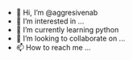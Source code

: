 - 👋 Hi, I’m @aggresivenab
- 👀 I’m interested in ...
- 🌱 I’m currently learning python
- 💞️ I’m looking to collaborate on ...
- 📫 How to reach me ...

<!---
aggresivenab/aggresivenab is a ✨ special ✨ repository because its `README.md` (this file) appears on your GitHub profile.
You can click the Preview link to take a look at your changes.
--->
